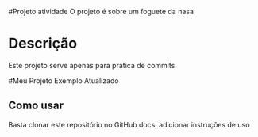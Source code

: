#Projeto atividade
O projeto é sobre um foguete da nasa

# Descrição
Este projeto serve apenas para prática de commits

#Meu Projeto Exemplo Atualizado

## Como usar
Basta clonar este repositório no GitHub
docs: adicionar instruções de uso
